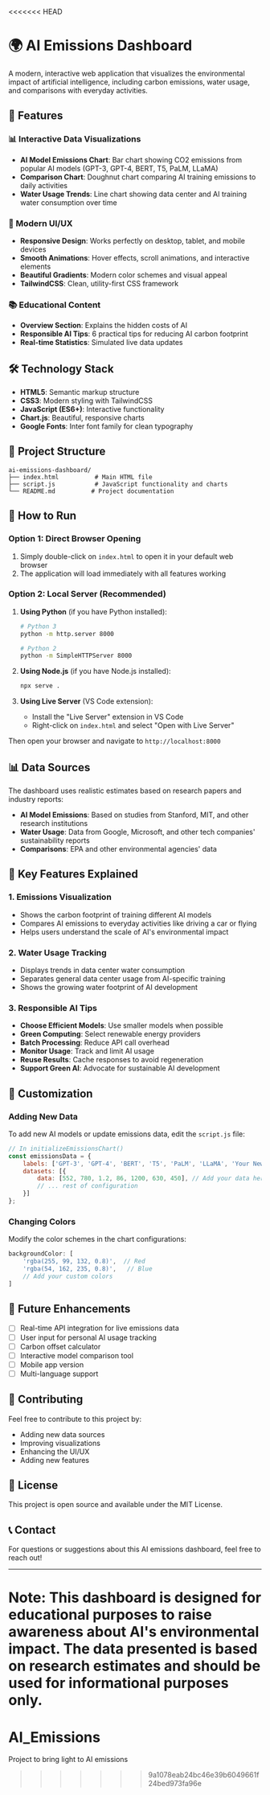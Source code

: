 <<<<<<< HEAD
# 🌍 AI Emissions Dashboard

A modern, interactive web application that visualizes the environmental impact of artificial intelligence, including carbon emissions, water usage, and comparisons with everyday activities.

## 🚀 Features

### 📊 Interactive Data Visualizations
- **AI Model Emissions Chart**: Bar chart showing CO2 emissions from popular AI models (GPT-3, GPT-4, BERT, T5, PaLM, LLaMA)
- **Comparison Chart**: Doughnut chart comparing AI training emissions to daily activities
- **Water Usage Trends**: Line chart showing data center and AI training water consumption over time

### 🎨 Modern UI/UX
- **Responsive Design**: Works perfectly on desktop, tablet, and mobile devices
- **Smooth Animations**: Hover effects, scroll animations, and interactive elements
- **Beautiful Gradients**: Modern color schemes and visual appeal
- **TailwindCSS**: Clean, utility-first CSS framework

### 📚 Educational Content
- **Overview Section**: Explains the hidden costs of AI
- **Responsible AI Tips**: 6 practical tips for reducing AI carbon footprint
- **Real-time Statistics**: Simulated live data updates

## 🛠️ Technology Stack

- **HTML5**: Semantic markup structure
- **CSS3**: Modern styling with TailwindCSS
- **JavaScript (ES6+)**: Interactive functionality
- **Chart.js**: Beautiful, responsive charts
- **Google Fonts**: Inter font family for clean typography

## 📁 Project Structure

```
ai-emissions-dashboard/
├── index.html          # Main HTML file
├── script.js           # JavaScript functionality and charts
└── README.md          # Project documentation
```

## 🚀 How to Run

### Option 1: Direct Browser Opening
1. Simply double-click on `index.html` to open it in your default web browser
2. The application will load immediately with all features working

### Option 2: Local Server (Recommended)
1. **Using Python** (if you have Python installed):
   ```bash
   # Python 3
   python -m http.server 8000
   
   # Python 2
   python -m SimpleHTTPServer 8000
   ```

2. **Using Node.js** (if you have Node.js installed):
   ```bash
   npx serve .
   ```

3. **Using Live Server** (VS Code extension):
   - Install the "Live Server" extension in VS Code
   - Right-click on `index.html` and select "Open with Live Server"

Then open your browser and navigate to `http://localhost:8000`

## 📊 Data Sources

The dashboard uses realistic estimates based on research papers and industry reports:

- **AI Model Emissions**: Based on studies from Stanford, MIT, and other research institutions
- **Water Usage**: Data from Google, Microsoft, and other tech companies' sustainability reports
- **Comparisons**: EPA and other environmental agencies' data

## 🎯 Key Features Explained

### 1. Emissions Visualization
- Shows the carbon footprint of training different AI models
- Compares AI emissions to everyday activities like driving a car or flying
- Helps users understand the scale of AI's environmental impact

### 2. Water Usage Tracking
- Displays trends in data center water consumption
- Separates general data center usage from AI-specific training
- Shows the growing water footprint of AI development

### 3. Responsible AI Tips
- **Choose Efficient Models**: Use smaller models when possible
- **Green Computing**: Select renewable energy providers
- **Batch Processing**: Reduce API call overhead
- **Monitor Usage**: Track and limit AI usage
- **Reuse Results**: Cache responses to avoid regeneration
- **Support Green AI**: Advocate for sustainable AI development

## 🔧 Customization

### Adding New Data
To add new AI models or update emissions data, edit the `script.js` file:

```javascript
// In initializeEmissionsChart()
const emissionsData = {
    labels: ['GPT-3', 'GPT-4', 'BERT', 'T5', 'PaLM', 'LLaMA', 'Your New Model'],
    datasets: [{
        data: [552, 780, 1.2, 86, 1200, 630, 450], // Add your data here
        // ... rest of configuration
    }]
};
```

### Changing Colors
Modify the color schemes in the chart configurations:

```javascript
backgroundColor: [
    'rgba(255, 99, 132, 0.8)',  // Red
    'rgba(54, 162, 235, 0.8)',   // Blue
    // Add your custom colors
]
```

## 🌟 Future Enhancements

- [ ] Real-time API integration for live emissions data
- [ ] User input for personal AI usage tracking
- [ ] Carbon offset calculator
- [ ] Interactive model comparison tool
- [ ] Mobile app version
- [ ] Multi-language support

## 🤝 Contributing

Feel free to contribute to this project by:
- Adding new data sources
- Improving visualizations
- Enhancing the UI/UX
- Adding new features

## 📄 License

This project is open source and available under the MIT License.

## 📞 Contact

For questions or suggestions about this AI emissions dashboard, feel free to reach out!

---

**Note**: This dashboard is designed for educational purposes to raise awareness about AI's environmental impact. The data presented is based on research estimates and should be used for informational purposes only. 
=======
# AI_Emissions
Project to bring light to AI emissions 
>>>>>>> 9a1078eab24bc46e39b6049661f24bed973fa96e
